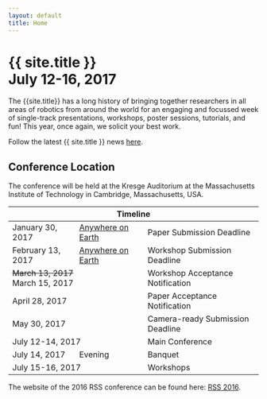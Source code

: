 ```yaml
---
layout: default
title: Home
---
```

<h1 class="page-title">{{ site.title }}<br>
July 12-16, 2017</h1>


<p>The {{site.title}} has a long history of bringing together researchers in all areas of robotics 
from around the world for an engaging and focussed week of single-track presentations, workshops, poster 
sessions, tutorials, and fun! This year, once again, we solicit your best work. 
</p>

<p class="message">
  Follow the latest {{ site.title }} news <a href="{{site.baseurl}}/blog/">here</a>.
</p>


## Conference Location
<p>The conference will be held at the Kresge Auditorium at the Massachusetts Institute of Technology in Cambridge, Massachusetts, USA.</p>

<table class="table">
    <thead>
      <tr>
        <th colspan="3">Timeline</th>
      </tr>
    </thead>
    <tbody>
      <tr class="grayout">
        <td>January 30, 2017</td>
        <td><a href="http://time.is/Anywhere_on_Earth" class="grayout">Anywhere on Earth</a></td>
        <td>Paper Submission Deadline</td>
      </tr>
      <tr class="grayout">
        <td>February 13, 2017</td>
        <td><a href="http://time.is/Anywhere_on_Earth" class="grayout">Anywhere on Earth</a></td>
        <td>Workshop Submission Deadline</td>
      </tr>
      <tr class="grayout">
      <td colspan="2"><s>March 13, 2017</s><br>March 15, 2017</td>
        <td>Workshop Acceptance Notification</td>
      </tr>
      <tr  class="grayout">
        <td colspan="2">April 28, 2017</td>
        <td>Paper Acceptance Notification</td>
      </tr>
      <tr>
        <td colspan="2">May 30, 2017</td>
        <td>Camera-ready Submission Deadline</td>
      </tr>
      <tr>
        <td colspan="2">July 12-14, 2017</td>
        <td>Main Conference</td>
      </tr>
      <tr>
        <td>July 14, 2017</td>
        <td>Evening</td>
        <td>Banquet</td>
      </tr>
      <tr>
        <td colspan="2">July 15-16, 2017</td>
        <td>Workshops</td>
      </tr>
    </tbody>
  </table>

  The website of the 2016 RSS conference can be found here: <a href="http://rss2016.engin.umich.edu/">RSS 2016</a>.
